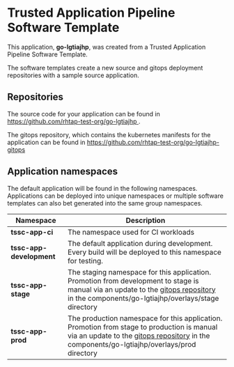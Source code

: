 # Trusted Application Pipeline Software Template

This application, **go-lgtiajhp**, was created from a Trusted Application Pipeline Software Template.

The software templates create a new source and gitops deployment repositories with a sample source application. 

## Repositories

The source code for your application can be found in [https://github.com/rhtap-test-org/go-lgtiajhp ](https://github.com/rhtap-test-org/go-lgtiajhp ).
 
The gitops repository, which contains the kubernetes manifests for the application can be found in 
[https://github.com/rhtap-test-org/go-lgtiajhp-gitops ](https://github.com/rhtap-test-org/go-lgtiajhp-gitops ) 

## Application namespaces 

The default application will be found in the following namespaces. Applications can be deployed into unique namespaces or multiple software templates can also bet generated into the same group namespaces.  

|  Namespace   |  Description   |  
| -------- | -------- |
| **tssc-app-ci** | The namespace used for CI workloads |
| **tssc-app-development** | The default application during development. Every build will be deployed to this namespace for testing. |
| **tssc-app-stage** | The staging namespace for this application. Promotion from development to stage is manual via an update to the [gitops repository](https://github.com/rhtap-test-org/go-lgtiajhp-gitops ) in the components/go-lgtiajhp/overlays/stage directory |
| **tssc-app-prod** | The production namespace for this application. Promotion from stage to production is manual via an update to the [gitops repository](https://github.com/rhtap-test-org/go-lgtiajhp-gitops ) in the components/go-lgtiajhp/overlays/prod directory |